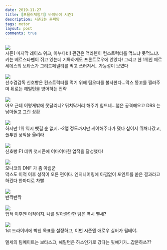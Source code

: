 ```yaml
---
date: 2019-11-27
title: [포뮬러체험기] 바이바이 시즌1
description: 시즌2는 혼파망
tags: motor
layout: post
comments: true
---
```


<img src="https://n2wb.files.wordpress.com/2019/11/img_4591.jpg" class="size-full wp-image-276">
<br>
시즌1 마지막 레이스 위크, 아부다비! 관건은 맥라렌이 컨스트럭터를 먹느냐 못먹느냐. 키는 베르스타펜이 쥐고 있는데 기특하게도 프론트로우에 앉았다! 그리고 현 1위인 메르세데스의 보타스가 그리드페널티를 먹고 쓰러져서...가능성이 보였다
<br> <br>
<img src="https://n2wb.files.wordpress.com/2019/11/img_4592.jpg" class="size-full wp-image-278">
<br>
선수겸감독 신호빵은 컨스트럭터를 먹기 위해 팀오더를 불사한다...막스 똥꼬를 찔러주며 뒤로는 해밀턴을 방어하는 전략
<br> <br>
<img src="https://n2wb.files.wordpress.com/2019/11/img_4593.jpg" class="size-full wp-image-277">
<br>
아오 근데 이렇게밖에 못달리니? 뒤치닥거리 해주기 힘드네...햄은 공격해오고 DRS 는 남아돌고 그런 상황
<br> <br>
<img src="https://n2wb.files.wordpress.com/2019/11/img_4594.jpg" class="size-full wp-image-279">
<br>
하지만 1위 역시 뺏길 순 없지. -2랩 정도까지만 케어해주다가 됐다 싶어서 뛰쳐나갔고, 폴투윈 풍악을 울려라
<br> <br>
<img src="https://n2wb.files.wordpress.com/2019/11/img_4596.jpg" class="size-full wp-image-280">
<br>
신호빵 F1 데뷔 첫시즌에 어마어마한 업적을 달성했다!
<br> <br>
<img src="https://n2wb.files.wordpress.com/2019/11/img_4597.jpg" class="size-full wp-image-282">
<br>
모나코의 DNF 가 좀 아쉽군
<br>
막스도 이적 이후 성적이 오른 편이다. 엔지니어링에 아낌없이 포인트를 쏟은 결과라고 하겠다 한마디로 차빨
<br> <br>
<img src="https://n2wb.files.wordpress.com/2019/11/img_4598.jpg" class="size-full wp-image-281">
<br>
반짝반짝
<br> <br>
<img src="https://n2wb.files.wordpress.com/2019/11/img_4599.jpg" class="size-full wp-image-284">
<br>
업적 이후엔 이적이지. 나를 알아줄만한 팀은 역시 멜세?
<br> <br>
<img src="https://n2wb.files.wordpress.com/2019/11/img_4600.jpg" class="size-full wp-image-283">
<br>
1st 드라이버에 빡센 목표를 설정하고, 이번 시즌엔 애로우 실버가 될테야.
<br> <br>
멜세의 팀메이트는 보타스고, 해밀턴은 하스인가로 갔다는 뒷얘기가...갑분하쓰??
